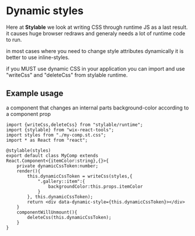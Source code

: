 # Dynamic styles

Here at **Stylable** we look at writing CSS through runtime JS as a last result. it causes huge browser redraws and generaly needs a lot of runtime code to run.

in most cases where you need to change style attributes dynamically it is better to use inline-styles.

if you MUST use dynamic CSS in your application you can import and use "writeCss" and "deleteCss" from stylable runtime.


## Example usage

a component that changes an internal parts background-color according to a component prop

```tsx
import {writeCss,deleteCss} from "stylable/runtime";
import {stylable} from "wix-react-tools";
import styles from "./my-comp.st.css";
import * as React from "react";

@stylable(styles)
export default class MyComp extends React.Component<{itemColor:string},{}>{
    private dynamicCssToken:number;
    render(){
        this.dynamicCssToken = writeCss(styles,{
            ".gallery::item":{
                backgroundColor:this.props.itemColor
            }
        }, this.dynamicCssToken);
        return <div data-dynamic-style={this.dynamicCssToken}></div>
    }
    componentWillUnmount(){
        deleteCss(this.dynamicCssToken);
    }
}


```
